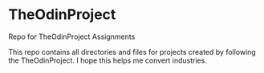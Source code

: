 # TheOdinProject
Repo for TheOdinProject Assignments

This repo contains all directories and files for projects created by following the TheOdinProject. I hope this helps me convert industries.